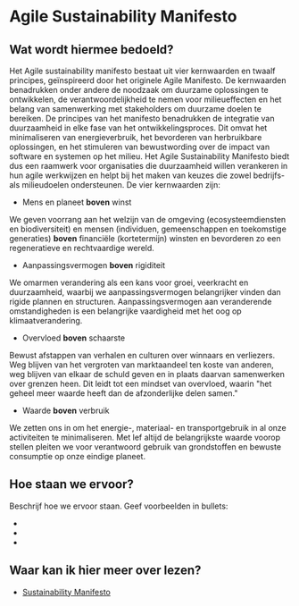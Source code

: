 # Agile Sustainability Manifesto

## Wat wordt hiermee bedoeld?
Het Agile sustainability manifesto bestaat uit vier kernwaarden en twaalf principes, geïnspireerd door het originele Agile Manifesto. De kernwaarden benadrukken onder andere de noodzaak om duurzame oplossingen te ontwikkelen, de verantwoordelijkheid te nemen voor milieueffecten en het belang van samenwerking met stakeholders om duurzame doelen te bereiken. De principes van het manifesto benadrukken de integratie van duurzaamheid in elke fase van het ontwikkelingsproces. Dit omvat het minimaliseren van energieverbruik, het bevorderen van herbruikbare oplossingen, en het stimuleren van bewustwording over de impact van software en systemen op het milieu.
Het Agile Sustainability Manifesto biedt dus een raamwerk voor organisaties die duurzaamheid willen verankeren in hun agile werkwijzen en helpt bij het maken van keuzes die zowel bedrijfs- als milieudoelen ondersteunen. De vier kernwaarden zijn:

- Mens en planeet __boven__ winst

We geven voorrang aan het welzijn van de omgeving (ecosysteemdiensten en biodiversiteit) en mensen (individuen, gemeenschappen en toekomstige generaties) __boven__ financiële (kortetermijn) winsten en bevorderen zo een regeneratieve en rechtvaardige wereld.

- Aanpassingsvermogen __boven__ rigiditeit

We omarmen verandering als een kans voor groei, veerkracht en duurzaamheid, waarbij we aanpassingsvermogen belangrijker vinden dan rigide plannen en structuren. Aanpassingsvermogen aan veranderende omstandigheden is een belangrijke vaardigheid met het oog op klimaatverandering.

- Overvloed __boven__ schaarste

Bewust afstappen van verhalen en culturen over winnaars en verliezers. Weg blijven van het vergroten van marktaandeel ten koste van anderen, weg blijven van elkaar de schuld geven en in plaats daarvan samenwerken over grenzen heen. Dit leidt tot een mindset van overvloed, waarin "het geheel meer waarde heeft dan de afzonderlijke delen samen."

- Waarde __boven__ verbruik

We zetten ons in om het energie-, materiaal- en transportgebruik in al onze activiteiten te minimaliseren. Met lef altijd de belangrijkste waarde voorop stellen pleiten we voor verantwoord gebruik van grondstoffen en bewuste consumptie op onze eindige planeet.


## Hoe staan we ervoor?
Beschrijf hoe we ervoor staan. Geef voorbeelden in bullets:

- 

- 

- 

## Waar kan ik hier meer over lezen?
- [Sustainability Manifesto](https://www.agilealliance.org/sustainability-manifesto/)